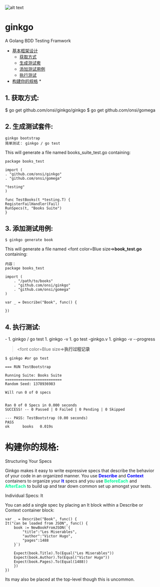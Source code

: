
![alt text](D:\JobDoc\icon\ginkgo.png "Title")
# ginkgo  #
A Golang BDD Testing Framwork

* [基本框架设计](#1)	
	* [获取方式](#获取)
	* [生成测试套](#生成测试套件)						
	* [添加测试用例](#添加测试用例)		
	* [执行测试](#执行测试)
* [构建你的规格](#2)
	* 
									
<h2 id="获取">1. 获取方式:</h2>
	$ go get github.com/onsi/ginkgo/ginkgo
	$ go get github.com/onsi/gomega
	       
<h2 id="生成测试套件">2. 生成测试套件:</h2>

	ginkgo bootstrap
	简单测试： ginkgo / go test
	
This will generate a file named books_suite_test.go containing:

	package books_test
	
	import (
	. "github.com/onsi/ginkgo"
	. "github.com/onsi/gomega"
	
	"testing"
	)
	
	func TestBooks(t *testing.T) {
	RegisterFailHandler(Fail)
	RunSpecs(t, "Books Suite")
	}


<h2 id="添加测试用例">3. 添加测试用例:</h2>
 
	$ ginkgo generate book

This will generate a file named <font color=Blue size=>**book_test.go**</font>  containing:
	
	内容：
	package books_test

	import (
		. "/path/to/books"
		. "github.com/onsi/ginkgo"
		. "github.com/onsi/gomega"
	)

	var _ = Describe("Book", func() {

	})


<h2 id="执行测试">4. 执行测试:</h2>
- 
1. 	ginkgo / go test
1. 	ginkgo -v 
1. 	go test -ginkgo.v
1. 	ginkgo -v --progress 

> <font color=Blue size=>**执行过程记录**</font>

	$ ginkgo #or go test
	
	=== RUN TestBootstrap
	
	Running Suite: Books Suite
	==========================
	Random Seed: 1378936983
	
	Will run 0 of 0 specs
	
	
	Ran 0 of 0 Specs in 0.000 seconds
	SUCCESS! -- 0 Passed | 0 Failed | 0 Pending | 0 Skipped
	
	--- PASS: TestBootstrap (0.00 seconds)
	PASS
	ok      books   0.019s


<h1 id="2">构建你的规格:</h1>
 Structuring Your Specs

Ginkgo makes it easy to write expressive specs that describe the behavior of your code in an organized manner. You use  <font color=Blue>**Describe**</font> and <font color=Blue>**Context**</font> containers to organize your <font color=Blue>**It**</font> specs and you use  <font color=MediumSpringGreen>**BeforeEach**</font> and <font color=MediumSpringGreen>**AfterEach**</font>  to build up and tear down common set up amongst your tests.

Individual Specs: It

You can add a single spec by placing an It block within a Describe or Context container block:


	var _ = Describe("Book", func() {
    It("can be loaded from JSON", func() {
        book := NewBookFromJSON(`{
            "title":"Les Miserables",
            "author":"Victor Hugo",
            "pages":1488
        }`)

        Expect(book.Title).To(Equal("Les Miserables"))
        Expect(book.Author).To(Equal("Victor Hugo"))
        Expect(book.Pages).To(Equal(1488))
    	})
	})
Its may also be placed at the top-level though this is uncommon.



